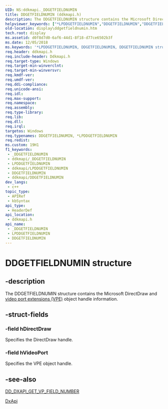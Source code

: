 ```yaml
---
UID: NS:ddkmapi._DDGETFIELDNUMIN
title: DDGETFIELDNUMIN (ddkmapi.h)
description: The DDGETFIELDNUMIN structure contains the Microsoft DirectDraw and video port extensions (VPE) object handle information.
helpviewer_keywords: ["*LPDDGETFIELDNUMIN","DDGETFIELDNUMIN","DDGETFIELDNUMIN structure [Display Devices]","LPDDGETFIELDNUMIN","LPDDGETFIELDNUMIN structure pointer [Display Devices]","ddkmapi/DDGETFIELDNUMIN","ddkmapi/LPDDGETFIELDNUMIN","ddstrcts_d975a952-2893-44cf-a7cb-57b3dd3b633c.xml","display.ddgetfieldnumin"]
old-location: display\ddgetfieldnumin.htm
tech.root: display
ms.assetid: d0f8d7d0-6af6-44d1-8f18-d77ce6502b3f
ms.date: 12/05/2018
ms.keywords: '*LPDDGETFIELDNUMIN, DDGETFIELDNUMIN, DDGETFIELDNUMIN structure [Display Devices], LPDDGETFIELDNUMIN, LPDDGETFIELDNUMIN structure pointer [Display Devices], ddkmapi/DDGETFIELDNUMIN, ddkmapi/LPDDGETFIELDNUMIN, ddstrcts_d975a952-2893-44cf-a7cb-57b3dd3b633c.xml, display.ddgetfieldnumin'
req.header: ddkmapi.h
req.include-header: Ddkmapi.h
req.target-type: Windows
req.target-min-winverclnt: 
req.target-min-winversvr: 
req.kmdf-ver: 
req.umdf-ver: 
req.ddi-compliance: 
req.unicode-ansi: 
req.idl: 
req.max-support: 
req.namespace: 
req.assembly: 
req.type-library: 
req.lib: 
req.dll: 
req.irql: 
targetos: Windows
req.typenames: DDGETFIELDNUMIN, *LPDDGETFIELDNUMIN
req.redist: 
ms.custom: 19H1
f1_keywords:
 - _DDGETFIELDNUMIN
 - ddkmapi/_DDGETFIELDNUMIN
 - LPDDGETFIELDNUMIN
 - ddkmapi/LPDDGETFIELDNUMIN
 - DDGETFIELDNUMIN
 - ddkmapi/DDGETFIELDNUMIN
dev_langs:
 - c++
topic_type:
 - APIRef
 - kbSyntax
api_type:
 - HeaderDef
api_location:
 - ddkmapi.h
api_name:
 - _DDGETFIELDNUMIN
 - LPDDGETFIELDNUMIN
 - DDGETFIELDNUMIN
---
```


# DDGETFIELDNUMIN structure


## -description

The DDGETFIELDNUMIN structure contains the Microsoft DirectDraw and <a href="/windows-hardware/drivers/">video port extensions (VPE)</a> object handle information.

## -struct-fields

### -field hDirectDraw

Specifies the DirectDraw handle.

### -field hVideoPort

Specifies the VPE object handle.

## -see-also

<a href="/previous-versions/windows/hardware/drivers/ff550686(v=vs.85)">DD_DXAPI_GET_VP_FIELD_NUMBER</a>



<a href="/windows-hardware/drivers/ddi/content/dxapi/nf-dxapi-dxapi">DxApi</a>


